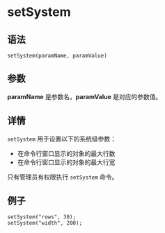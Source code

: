 # setSystem

## 语法

`setSystem(paramName, paramValue)`

## 参数

**paramName** 是参数名，**paramValue** 是对应的参数值。

## 详情

`setSystem` 用于设置以下的系统级参数：

* 在命令行窗口显示的对象的最大行数
* 在命令行窗口显示的对象的最大行宽

只有管理员有权限执行 `setSystem` 命令。

## 例子

```
setSystem("rows", 30);
setSystem("width", 200);
```

